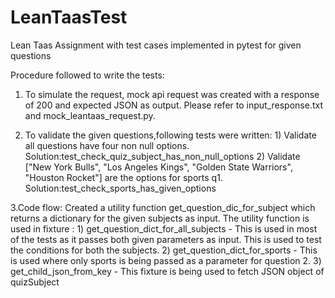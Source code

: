 # LeanTaasTest
Lean Taas Assignment with test cases implemented in pytest for given questions

Procedure followed to write the tests:
1. To simulate the request, mock api request was created with a response of 200 and expected JSON as output. 
Please refer to input_response.txt and mock_leantaas_request.py.

2. To validate the given questions,following tests were written:
        1) Validate all questions have four non null options.
        Solution:test_check_quiz_subject_has_non_null_options
        2) Validate ["New York Bulls", "Los Angeles Kings", "Golden State Warriors", "Houston Rocket"] 
        are the options for sports q1.
        Solution:test_check_sports_has_given_options
        
3.Code flow:
Created a utility function get_question_dic_for_subject which returns a dictionary for the given subjects as input. 
The utility function is used in fixture :
        1) get_question_dict_for_all_subjects - This is used in most of the tests as it passes both given parameters
          as input. This is used to test the conditions for both the subjects.
        2) get_question_dict_for_sports - This is used where only sports is being passed as a parameter for question 2.
        3) get_child_json_from_key - This fixture is being used to fetch JSON object of quizSubject
